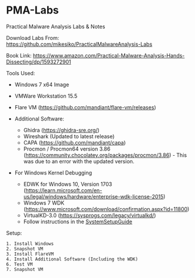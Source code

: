 # PMA-Labs
 Practical Malware Analysis Labs & Notes

Download Labs From: https://github.com/mikesiko/PracticalMalwareAnalysis-Labs

Book Link: https://www.amazon.com/Practical-Malware-Analysis-Hands-Dissecting/dp/1593272901

Tools Used:
- Windows 7 x64 Image
- VMWare Workstation 15.5
- Flare VM (https://github.com/mandiant/flare-vm/releases)
- Additional Software:
    - Ghidra (https://ghidra-sre.org/)
    - Wireshark (Updated to latest release)
    - CAPA (https://github.com/mandiant/capa)
    - Procmon / Procmon64 version 3.86 (https://community.chocolatey.org/packages/procmon/3.86) - This was due to an error with the updated version.
    

- For Windows Kernel Debugging
    - EDWK for Windows 10, Version 1703 (https://learn.microsoft.com/en-us/legal/windows/hardware/enterprise-wdk-license-2015)
    - Windows 7 WDK (https://www.microsoft.com/download/confirmation.aspx?id=11800)
    - VirtualKD-3.0 (https://sysprogs.com/legacy/virtualkd/)
    - Follow instructions in the [SystemSetupGuide](SystemSetupGuide.pdf)
    

Setup: 
    
    1. Install Windows
    2. Snapshot VM
    3. Install FlareVM
    4. Install Additional Software (Including the WDK)
    6. Test VM
    7. Snapshot VM